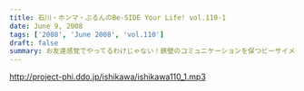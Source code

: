 ```yaml
---
title: 石川・ホンマ・ぶるんのBe-SIDE Your Life! vol.110-1
date: June 9, 2008
tags: ['2008', 'June 2008', 'vol.110']
draft: false
summary: お友達感覚でやってるわけじゃない！鉄壁のコミュニケーションを保つビーサイメンバー・・・でも良いよね。男の子だから。興奮するのよ。その手のグッズには。今回は「お知らせ」らしい「お知らせ」もあるよ！NAMAE
---
```


http://project-phi.ddo.jp/ishikawa/ishikawa110_1.mp3